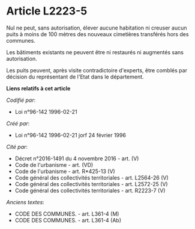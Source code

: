 # Article L2223-5

Nul ne peut, sans autorisation, élever aucune habitation ni creuser aucun puits à moins de 100 mètres des nouveaux cimetières
transférés hors des communes.

Les bâtiments existants ne peuvent être ni restaurés ni augmentés sans autorisation.

Les puits peuvent, après visite contradictoire d'experts, être comblés par décision du représentant de l'Etat dans le
département.

**Liens relatifs à cet article**

_Codifié par_:

  - Loi n°96-142 1996-02-21

_Créé par_:

  - Loi n°96-142 1996-02-21 jorf 24 février 1996

_Cité par_:

  - Décret n°2016-1491 du 4 novembre 2016 - art. (V)
  - Code de l'urbanisme - art. (VD)
  - Code de l'urbanisme - art. R*425-13 (V)
  - Code général des collectivités territoriales - art. L2564-26 (V)
  - Code général des collectivités territoriales - art. L2572-25 (V)
  - Code général des collectivités territoriales - art. R2223-7 (V)

_Anciens textes_:

  - CODE DES COMMUNES. - art. L361-4 (M)
  - CODE DES COMMUNES. - art. L361-4 (Ab)
